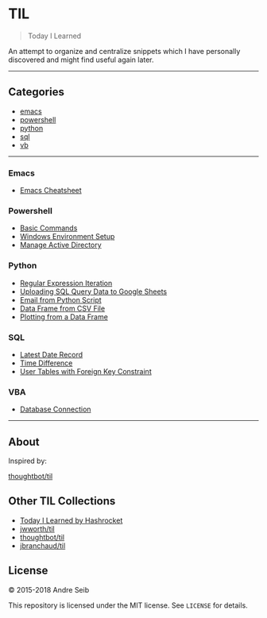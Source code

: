 # TIL

> Today I Learned

An attempt to organize and centralize snippets which I have personally discovered and might find useful again later.


---

## Categories

* [emacs](#emacs)
* [powershell](#powershell)
* [python](#python)
* [sql](#sql)
* [vb](#vb)

---



### Emacs

- [Emacs Cheatsheet](emacs/emacscheatsheet.md)

### Powershell

- [Basic Commands](powershell/powershell_basics.md)
- [Windows Environment Setup](powershell/windows-environment-setup.md)
- [Manage Active Directory](powershell/AD-management.md)

### Python

- [Regular Expression Iteration](python/regular-expression-match.md)
- [Uploading SQL Query Data to Google Sheets](python/uploading-MSSQL-data-to-Google-sheets.md)
- [Email from Python Script](python/email-from-python.md)
- [Data Frame from CSV File](python/dataframe-from-csv.md)
- [Plotting from a Data Frame](python/plotting-from-dataframe.md)

### SQL

- [Latest Date Record](sql/latest-date-record.md)
- [Time Difference](sql/time-difference.md)
- [User Tables with Foreign Key Constraint](sql/create-user-table-with-foreign-key.md)

### VBA

- [Database Connection](vb/datbase-connect.md)

---

## About

Inspired by:

[thoughtbot/til](https://github.com/thoughtbot/til)

## Other TIL Collections

* [Today I Learned by Hashrocket](https://til.hashrocket.com)
* [jwworth/til](https://github.com/jwworth/til)
* [thoughtbot/til](https://github.com/thoughtbot/til)
* [jbranchaud/til](https://github.com/jbranchaud/til)

## License

&copy; 2015-2018 Andre Seib

This repository is licensed under the MIT license. See `LICENSE` for
details.
